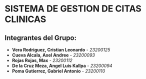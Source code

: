 # SISTEMA DE GESTION DE CITAS CLINICAS


## Integrantes del Grupo:
- **Vera Rodriguez, Cristian Leonardo** - *23200125*
- **Cueva Alcala, Axel Andree** - *23200093*
- **Rojas Rojas, Max** - *23200112*
- **De la Cruz Meza, Angel Luis Kallpa** - *23200094*
- **Poma Gutierrez, Gabriel Antonio** - *23200110*
